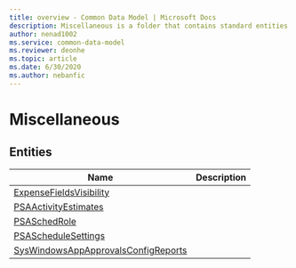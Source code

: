 ```yaml
---
title: overview - Common Data Model | Microsoft Docs
description: Miscellaneous is a folder that contains standard entities related to the Common Data Model.
author: nenad1002
ms.service: common-data-model
ms.reviewer: deonhe
ms.topic: article
ms.date: 6/30/2020
ms.author: nebanfic
---
```


# Miscellaneous


## Entities

|Name|Description|
|---|---|
|[ExpenseFieldsVisibility](ExpenseFieldsVisibility.md)||
|[PSAActivityEstimates](PSAActivityEstimates.md)||
|[PSASchedRole](PSASchedRole.md)||
|[PSAScheduleSettings](PSAScheduleSettings.md)||
|[SysWindowsAppApprovalsConfigReports](SysWindowsAppApprovalsConfigReports.md)||
